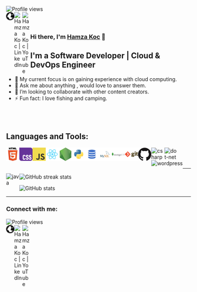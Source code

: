 
![Profile views](https://komarev.com/ghpvc/?username=hamzakoc)  
[<img align="left" alt="Hamza Koc" width="22px" src="https://raw.githubusercontent.com/iconic/open-iconic/master/svg/globe.svg" />][website]
[<img align="left" alt="Hamza Koc | LinkedIn" width="22px" src="https://cdn.jsdelivr.net/npm/simple-icons@v3/icons/linkedin.svg" />][linkedin]
[<img align="left" alt="Hamza Koc | YouTube" width="22px" src="https://cdn.jsdelivr.net/npm/simple-icons@v3/icons/youtube.svg" />][youtube]
<br/><br/>

### Hi there, I'm [Hamza Koc](https://hamzakoc.ca/) 👋

## I'm a Software Developer | Cloud & DevOps Engineer

- 🌱 My current focus is on gaining experience with cloud computing.
- 💬 Ask me about anything , would love to answer them.
- 👯 I’m looking to collaborate with other content creators.
- ⚡ Fun fact: I love fishing and camping.

<br />

<br />



## Languages and Tools:


[<img align="left" alt="HTML5" width="36px" src="https://raw.githubusercontent.com/github/explore/80688e429a7d4ef2fca1e82350fe8e3517d3494d/topics/html/html.png" />][webdevplaylist]
[<img align="left" alt="CSS3" width="36px" src="https://raw.githubusercontent.com/github/explore/80688e429a7d4ef2fca1e82350fe8e3517d3494d/topics/css/css.png" />][webdevplaylist]

[<img align="left" alt="JavaScript" width="36px" src="https://raw.githubusercontent.com/github/explore/80688e429a7d4ef2fca1e82350fe8e3517d3494d/topics/javascript/javascript.png" />][webdevplaylist]
[<img align="left" alt="React" width="36px" src="https://raw.githubusercontent.com/github/explore/80688e429a7d4ef2fca1e82350fe8e3517d3494d/topics/react/react.png" />][webdevplaylist]

[<img align="left" alt="Node.js" width="36px" src="https://raw.githubusercontent.com/github/explore/80688e429a7d4ef2fca1e82350fe8e3517d3494d/topics/nodejs/nodejs.png" />][webdevplaylist]

[<img align="left" alt="Node.js" width="36px" src="https://raw.githubusercontent.com/github/explore/80688e429a7d4ef2fca1e82350fe8e3517d3494d/topics/python/python.png" />][webdevplaylist]

[<img align="left" alt="SQL" width="36px" src="https://raw.githubusercontent.com/github/explore/80688e429a7d4ef2fca1e82350fe8e3517d3494d/topics/sql/sql.png" />][webdevplaylist]
[<img align="left" alt="MySQL" width="36px" src="https://raw.githubusercontent.com/github/explore/80688e429a7d4ef2fca1e82350fe8e3517d3494d/topics/mysql/mysql.png" />][webdevplaylist]
[<img align="left" alt="MongoDB" width="36px" src="https://raw.githubusercontent.com/github/explore/80688e429a7d4ef2fca1e82350fe8e3517d3494d/topics/mongodb/mongodb.png" />][webdevplaylist]
[<img align="left" alt="Git" width="36px" src="https://raw.githubusercontent.com/github/explore/80688e429a7d4ef2fca1e82350fe8e3517d3494d/topics/git/git.png" />][webdevplaylist]
[<img align="left" alt="GitHub" width="36px" src="https://raw.githubusercontent.com/github/explore/78df643247d429f6cc873026c0622819ad797942/topics/github/github.png" />][webdevplaylist]




[<img align="left" src='https://cdn.jsdelivr.net/npm/simple-icons@3.0.1/icons/csharp.svg' alt='csharp'   width="36px">](https://hamzakoc.ca/)

[<img align="left" src='https://cdn.jsdelivr.net/npm/simple-icons@3.0.1/icons/dot-net.svg' alt='dot-net' align=""  width="36px">](https://hamzakoc.ca/)  

 [<img align="left" src='https://cdn.jsdelivr.net/npm/simple-icons@3.0.1/icons/wordpress.svg' alt='wordpress' height='36'>](https://hamzakoc.ca/)
 [<img align="left" src='https://cdn.jsdelivr.net/npm/simple-icons@3.0.1/icons/java.svg' alt='java'   width="36px">](https://hamzakoc.ca/)  


<br />
<br />

###

<hr>

![GitHub streak stats](https://github-readme-streak-stats.herokuapp.com/?user=hamzakoc)  

![GitHub stats](https://github-readme-stats.vercel.app/api?username=hamzakoc&show_icons=true&count_private=true)  



---

### Connect with me:
![Profile views](https://komarev.com/ghpvc/?username=hamzakoc)  
[<img align="left" alt="Hamza Koc" width="22px" src="https://raw.githubusercontent.com/iconic/open-iconic/master/svg/globe.svg" />][website]
[<img align="left" alt="Hamza Koc | LinkedIn" width="22px" src="https://cdn.jsdelivr.net/npm/simple-icons@v3/icons/linkedin.svg" />][linkedin]
[<img align="left" alt="Hamza Koc | YouTube" width="22px" src="https://cdn.jsdelivr.net/npm/simple-icons@v3/icons/youtube.svg" />][youtube]



[website]: https://hamzakoc.ca
[youtube]: https://www.youtube.com/channel/UCp1hXL5HEJ_M7QShze8IKPA
[linkedin]: https://linkedin.com/in/hamzakooc
[webdevplaylist]: https://hamzakoc.ca





